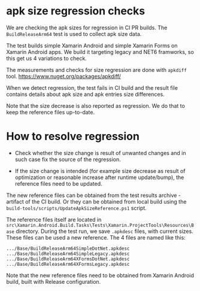 # apk size regression checks

We are checking the apk sizes for regression in CI PR builds.
The `BuildReleaseArm64` test is used to collect apk size data.

The test builds simple Xamarin Android and simple Xamarin Forms
on Xamarin Android apps. We build it targeting legacy and NET6
framworks, so this get us 4 variations to check.

The measurements and checks for size regression are done
with `apkdiff` tool. https://www.nuget.org/packages/apkdiff/

When we detect regression, the test fails in CI build and
the result file contains details about apk size and apk entries
size differences.

Note that the size decrease is also reported as regression. We
do that to keep the reference files up-to-date.

# How to resolve regression

* Check whether the size change is result of unwanted changes and
in such case fix the source of the regression.

* If the size change is intended (for example size decrease as
result of optimization or reasonable increase after runtime
update/bump), the reference files need to be updated.

The new reference files can be obtained from the test results
archive - artifact of the CI build. Or they can be obtained
from local build using the `build-tools/scripts/UpdateApkSizeReference.ps1`
script.

The reference files itself are located
in `src\Xamarin.Android.Build.Tasks\Tests\Xamarin.ProjectTools\Resources\Base`
directory. During the test run, we save `.apkdesc` files, with
current sizes. These files can be used a new reference. The 4 files
are named like this:

    .../Base/BuildReleaseArm64SimpleDotNet.apkdesc
    .../Base/BuildReleaseArm64SimpleLegacy.apkdesc
    .../Base/BuildReleaseArm64XFormsDotNet.apkdesc
    .../Base/BuildReleaseArm64XFormsLegacy.apkdesc

Note that the new reference files need to be obtained
from Xamarin Android build, built with Release configuration.
